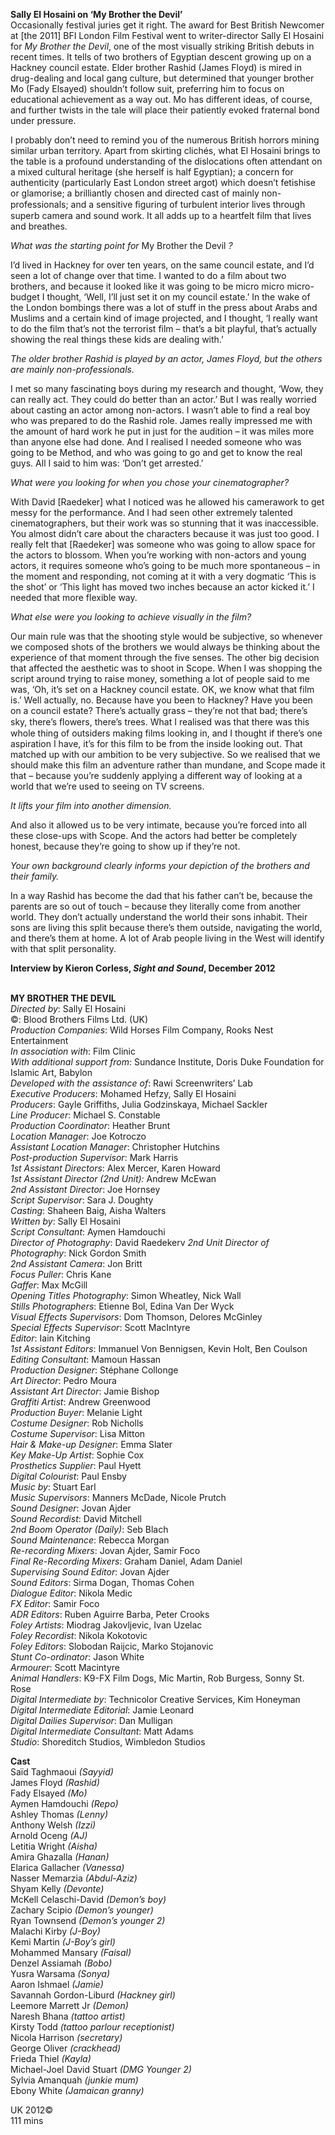 
**Sally El Hosaini on ‘My Brother the Devil’**  
Occasionally festival juries get it right. The award for Best British Newcomer at [the 2011] BFI London Film Festival went to writer-director Sally El Hosaini for _My Brother the Devil_, one of the most visually striking British debuts in recent times. It tells of two brothers of Egyptian descent growing up on a Hackney council estate. Elder brother Rashid (James Floyd) is mired in drug-dealing and local gang culture, but determined that younger brother Mo (Fady Elsayed) shouldn’t follow suit, preferring him to focus on educational achievement as a way out. Mo has different ideas, of course, and further twists in the tale will place their patiently evoked fraternal bond under pressure.

I probably don’t need to remind you of the numerous British horrors mining similar urban territory. Apart from skirting clichés, what El Hosaini brings to the table is a profound understanding of the dislocations often attendant on a mixed cultural heritage (she herself is half Egyptian); a concern for authenticity (particularly East London street argot) which doesn’t fetishise or glamorise; a brilliantly chosen and directed cast of mainly non-professionals; and a sensitive ﬁguring of turbulent interior lives through superb camera and sound work. It all adds up to a heartfelt film that lives and breathes.

_What was the starting point for_ My Brother the Devil _?_

I’d lived in Hackney for over ten years, on the same council estate, and I’d seen a lot of change over that time. I wanted to do a film about two brothers, and because it looked like it was going to be micro micro micro-budget I thought, ‘Well, I’ll just set it on my council estate.’ In the wake of the London bombings there was a lot of stuff in the press about Arabs and Muslims and a certain kind of image projected, and I thought, ‘I really want to do the film that’s not the terrorist film – that’s a bit playful, that’s actually showing the real things these kids are dealing with.’

_The older brother Rashid is played by an actor, James Floyd, but the others are mainly non-professionals._

I met so many fascinating boys during my research and thought, ‘Wow, they can really act. They could do better than an actor.’ But I was really worried about casting an actor among non-actors. I wasn’t able to find a real boy who was prepared to do the Rashid role. James really impressed me with the amount of hard work he put in just for the audition – it was miles more than anyone else had done. And I realised I needed someone who was going to be Method, and who was going to go and get to know the real guys. All I said to him was: ‘Don’t get arrested.’

_What were you looking for when you chose your cinematographer?_

With David [Raedeker] what I noticed was he allowed his camerawork to get messy for the performance. And I had seen other extremely talented cinematographers, but their work was so stunning that it was inaccessible. You almost didn’t care about the characters because it was just too good. I really felt that [Raedeker] was someone who was going to allow space for the actors to blossom. When you’re working with non-actors and young actors, it requires someone who’s going to be much more spontaneous – in the moment and responding, not coming at it with a very dogmatic ‘This is the shot’ or ‘This light has moved two inches because an actor kicked it.’ I needed that more flexible way.

_What else were you looking to achieve visually in the film?_

Our main rule was that the shooting style would be subjective, so whenever we composed shots of the brothers we would always be thinking about the experience of that moment through the five senses. The other big decision that affected the aesthetic was to shoot in Scope. When I was shopping the script around trying to raise money, something a lot of people said to me was, ‘Oh, it’s set on a Hackney council estate. OK, we know what that film is.’ Well actually, no. Because have you been to Hackney? Have you been on a council estate? There’s actually grass – they’re not that bad; there’s sky, there’s ﬂowers, there’s trees. What I realised was that there was this whole thing of outsiders making films looking in, and I thought if there’s one aspiration I have, it’s for this film to be from the inside looking out. That matched up with our ambition to be very subjective. So we realised that we should make this film an adventure rather than mundane, and Scope made it that – because you’re suddenly applying a different way of looking at a world that we’re used to seeing on TV screens.

_It lifts your film into another dimension._

And also it allowed us to be very intimate, because you’re forced into all these close-ups with Scope. And the actors had better be completely honest, because they’re going to show up if they’re not.

_Your own background clearly informs your depiction of the brothers and  their family._

In a way Rashid has become the dad that his father can’t be, because the parents are so out of touch – because they literally come from another world. They don’t actually understand the world their sons inhabit. Their sons are living this split because there’s them outside, navigating the world, and there’s them at home. A lot of Arab people living in the West will identify with that split personality.

**Interview by Kieron Corless, _Sight and Sound_, December 2012**
<br><br>

**MY BROTHER THE DEVIL**<br>
_Directed by_: Sally El Hosaini<br>
©: Blood Brothers Films Ltd. (UK)<br>
_Production Companies_:  Wild Horses Film Company,  Rooks Nest Entertainment<br>
_In association with_: Film Clinic<br>
_With additional support from_: Sundance Institute, Doris Duke Foundation for Islamic Art, Babylon<br>
_Developed with the assistance of_:  Rawi Screenwriters’ Lab<br>
_Executive Producers_: Mohamed Hefzy,  Sally El Hosaini<br>
_Producers_: Gayle Griffiths, Julia Godzinskaya, Michael Sackler<br>
_Line Producer_: Michael S. Constable<br>
_Production Coordinator_: Heather Brunt<br>
_Location Manager_: Joe Kotroczo<br>
_Assistant Location Manager_: Christopher Hutchins<br>
_Post-production Supervisor_: Mark Harris<br>
_1st Assistant Directors_: Alex Mercer, Karen Howard<br>
_1st Assistant Director (2nd Unit):_ Andrew McEwan<br>
_2nd Assistant Director_: Joe Hornsey<br>
_Script Supervisor_: Sara J. Doughty<br>
_Casting_: Shaheen Baig, Aisha Walters<br>
_Written by_: Sally El Hosaini<br>
_Script Consultant_: Aymen Hamdouchi<br>
_Director of Photography_: David Raedekerv
_2nd Unit Director of Photography_:  Nick Gordon Smith<br>
_2nd Assistant Camera_: Jon Britt<br>
_Focus Puller_: Chris Kane<br>
_Gaffer_: Max McGill<br>
_Opening Titles Photography_: Simon Wheatley,  Nick Wall<br>
_Stills Photographers_: Etienne Bol,  Edina Van Der Wyck<br>
_Visual Effects Supervisors_: Dom Thomson,  Delores McGinley<br>
_Special Effects Supervisor_: Scott MacIntyre<br>
_Editor_: Iain Kitching<br>
_1st Assistant Editors_: Immanuel Von Bennigsen, Kevin Holt, Ben Coulson<br>
_Editing Consultant_: Mamoun Hassan<br>
_Production Designer_: Stéphane Collonge<br>
_Art Director_: Pedro Moura<br>
_Assistant Art Director_: Jamie Bishop<br>
_Graffiti Artist_: Andrew Greenwood<br>
_Production Buyer_: Melanie Light<br>
_Costume Designer_: Rob Nicholls<br>
_Costume Supervisor_: Lisa Mitton<br>
_Hair & Make-up Designer_: Emma Slater<br>
_Key Make-Up Artist_: Sophie Cox<br>
_Prosthetics Supplier_: Paul Hyett<br>
_Digital Colourist_: Paul Ensby<br>
_Music by_: Stuart Earl<br>
_Music Supervisors_: Manners McDade,  Nicole Prutch<br>
_Sound Designer_: Jovan Ajder<br>
_Sound Recordist_: David Mitchell<br>
_2nd Boom Operator (Daily)_: Seb Blach<br>
_Sound Maintenance_: Rebecca Morgan<br>
_Re-recording Mixers_: Jovan Ajder, Samir Foco<br>
_Final Re-Recording Mixers_: Graham Daniel, Adam Daniel<br>
_Supervising Sound Editor_: Jovan Ajder<br>
_Sound Editors_: Sirma Dogan, Thomas Cohen<br>
_Dialogue Editor_: Nikola Medic<br>
_FX Editor_: Samir Foco<br>
_ADR Editors_: Ruben Aguirre Barba, Peter Crooks<br>
_Foley Artists_: Miodrag Jakovljevic, Ivan Uzelac<br>
_Foley Recordist_: Nikola Kokotovic<br>
_Foley Editors_: Slobodan Raijcic, Marko Stojanovic<br>
_Stunt Co-ordinator_: Jason White<br>
_Armourer_: Scott Macintyre<br>
_Animal Handlers_: K9-FX Film Dogs, Mic Martin,  Rob Burgess, Sonny St. Rose<br>
_Digital Intermediate by_:  Technicolor Creative Services, Kim Honeyman<br>
_Digital Intermediate Editorial_: Jamie Leonard<br>
_Digital Dailies Supervisor_: Dan Mulligan<br>
_Digital Intermediate Consultant_: Matt Adams<br>
_Studio_: Shoreditch Studios, Wimbledon Studios<br>

**Cast**<br>
Saïd Taghmaoui _(Sayyid)_<br>
James Floyd _(Rashid)_<br>
Fady Elsayed _(Mo)_<br>
Aymen Hamdouchi _(Repo)_<br>
Ashley Thomas _(Lenny)_<br>
Anthony Welsh _(Izzi)_<br>
Arnold Oceng _(AJ)_<br>
Letitia Wright _(Aisha)_<br>
Amira Ghazalla _(Hanan)_<br>
Elarica Gallacher _(Vanessa)_<br>
Nasser Memarzia _(Abdul-Aziz)_<br>
Shyam Kelly _(Devonte)_<br>
McKell Celaschi-David _(Demon’s boy)_<br>
Zachary Scipio _(Demon’s younger)_<br>
Ryan Townsend _(Demon’s younger 2)_<br>
Malachi Kirby _(J-Boy)_<br>
Kemi Martin _(J-Boy’s girl)_<br>
Mohammed Mansary _(Faisal)_<br>
Denzel Assiamah _(Bobo)_<br>
Yusra Warsama _(Sonya)_<br>
Aaron Ishmael _(Jamie)_<br>
Savannah Gordon-Liburd _(Hackney girl)_<br>
Leemore Marrett Jr _(Demon)_<br>
Naresh Bhana _(tattoo artist)_<br>
Kirsty Todd _(tattoo parlour receptionist)_<br>
Nicola Harrison _(secretary)_<br>
George Oliver _(crackhead)_<br>
Frieda Thiel _(Kayla)_<br>
Michael-Joel David Stuart _(DMG Younger 2)_<br>
Sylvia Amanquah _(junkie mum)_<br>
Ebony White _(Jamaican granny)_<br>

UK 2012©<br>
111 mins<br>
<br>
<!--stackedit_data:
eyJoaXN0b3J5IjpbLTE1NTQxNDgzMjksLTEzMjAxNTU3NzldfQ
==
-->